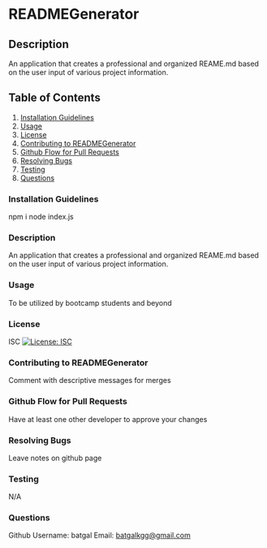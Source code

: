 # READMEGenerator

## Description
An application that creates a professional and organized REAME.md based on the user input of various project information.
## Table of Contents

1. [Installation Guidelines](#installation-guidelines)
2. [Usage](#usage)
3. [License](#license)
4. [Contributing to READMEGenerator](#contribute)
5. [Github Flow for Pull Requests](#contribute1)
6. [Resolving Bugs](#contribute2)
7. [Testing](#tests)
8. [Questions](#questions)




### Installation Guidelines <a id="installation-guidelines"></a>
npm i node index.js


### Description
An application that creates a professional and organized REAME.md based on the user input of various project information.
### Usage <a id="usage"></a>
To be utilized by bootcamp students and beyond
### License <a id="license"></a>
ISC
[![License: ISC](https://img.shields.io/badge/License-ISC-blue.svg)](https://opensource.org/licenses/ISC)
### Contributing to READMEGenerator <a id="contribute"></a>
Comment with descriptive messages for merges
### Github Flow for Pull Requests <a id="contribute1"></a>
Have at least one other developer to approve your changes
### Resolving Bugs <a id="contribute2"></a>
Leave notes on github page
### Testing <a id="tests"></a>
N/A
### Questions <a id="questions"></a>
Github Username: batgal
Email: batgalkgg@gmail.com
